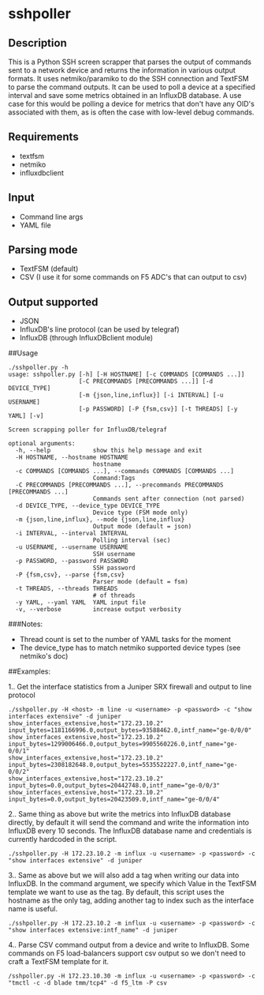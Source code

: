 # sshpoller

## Description
This is a Python SSH screen scrapper that parses the output of commands sent to a network device and returns the information in various output formats. It uses netmiko/paramiko to do the SSH connection and TextFSM to parse the command outputs. It can be used to poll a device at a specified interval and save some metrics obtained in an InfluxDB database. A use case for this would be polling a device for metrics that don't have any OID's associated with them, as is often the case with low-level debug commands.

## Requirements
 * textfsm
 * netmiko
 * influxdbclient

## Input
 * Command line args
 * YAML file

## Parsing mode
 * TextFSM (default)
 * CSV (I use it for some commands on F5 ADC's that can output to csv)
 
## Output supported
 * JSON
 * InfluxDB's line protocol (can be used by telegraf)
 * InfluxDB (through InfluxDBclient module)

##Usage
```
./sshpoller.py -h
usage: sshpoller.py [-h] [-H HOSTNAME] [-c COMMANDS [COMMANDS ...]]
                    [-C PRECOMMANDS [PRECOMMANDS ...]] [-d DEVICE_TYPE]
                    [-m {json,line,influx}] [-i INTERVAL] [-u USERNAME]
                    [-p PASSWORD] [-P {fsm,csv}] [-t THREADS] [-y YAML] [-v]

Screen scrapping poller for InfluxDB/telegraf

optional arguments:
  -h, --help            show this help message and exit
  -H HOSTNAME, --hostname HOSTNAME
                        hostname
  -c COMMANDS [COMMANDS ...], --commands COMMANDS [COMMANDS ...]
                        Command:Tags
  -C PRECOMMANDS [PRECOMMANDS ...], --precommands PRECOMMANDS [PRECOMMANDS ...]
                        Commands sent after connection (not parsed)
  -d DEVICE_TYPE, --device_type DEVICE_TYPE
                        Device type (FSM mode only)
  -m {json,line,influx}, --mode {json,line,influx}
                        Output mode (default = json)
  -i INTERVAL, --interval INTERVAL
                        Polling interval (sec)
  -u USERNAME, --username USERNAME
                        SSH username
  -p PASSWORD, --password PASSWORD
                        SSH password
  -P {fsm,csv}, --parse {fsm,csv}
                        Parser mode (default = fsm)
  -t THREADS, --threads THREADS
                        # of threads
  -y YAML, --yaml YAML  YAML input file
  -v, --verbose         increase output verbosity
```

###Notes:

* Thread count is set to the number of YAML tasks for the moment
* The device_type has to match netmiko supported device types (see netmiko's doc)

##Examples:

1.. Get the interface statistics from a Juniper SRX firewall and output to line protocol

```
./sshpoller.py -H <host> -m line -u <username> -p <password> -c "show interfaces extensive" -d juniper
show_interfaces_extensive,host="172.23.10.2" input_bytes=1181166996.0,output_bytes=93588462.0,intf_name="ge-0/0/0"
show_interfaces_extensive,host="172.23.10.2" input_bytes=1299006466.0,output_bytes=9905560226.0,intf_name="ge-0/0/1"
show_interfaces_extensive,host="172.23.10.2" input_bytes=2308182648.0,output_bytes=5535522227.0,intf_name="ge-0/0/2"
show_interfaces_extensive,host="172.23.10.2" input_bytes=0.0,output_bytes=20442748.0,intf_name="ge-0/0/3"
show_interfaces_extensive,host="172.23.10.2" input_bytes=0.0,output_bytes=20423509.0,intf_name="ge-0/0/4"
```

2.. Same thing as above but write the metrics into InfluxDB database directly, by default it will send the command and write the information into InfluxDB every 10 seconds. The InfluxDB database name and credentials is currently hardcoded in the script.

```
./sshpoller.py -H 172.23.10.2 -m influx -u <username> -p <password> -c "show interfaces extensive" -d juniper
```

3.. Same as above but we will also add a tag when writing our data into InfluxDB. In the command argument, we specify which Value in the TextFSM template we want to use as the tag. By default, this script uses the hostname as the only tag, adding another tag to index such as the interface name is useful.

``` 
./sshpoller.py -H 172.23.10.2 -m influx -u <username> -p <password> -c "show interfaces extensive:intf_name" -d juniper
```

4.. Parse CSV command output from a device and write to InfluxDB. Some commands on F5 load-balancers support csv output so we don't need to craft a TextFSM template for it.

```
/sshpoller.py -H 172.23.10.30 -m influx -u <username> -p <password> -c "tmctl -c -d blade tmm/tcp4" -d f5_ltm -P csv
```
